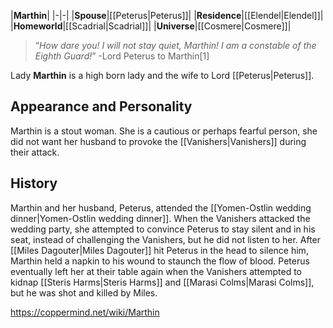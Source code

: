 |**Marthin**|
|-|-|
|**Spouse**|[[Peterus\|Peterus]]|
|**Residence**|[[Elendel\|Elendel]]|
|**Homeworld**|[[Scadrial\|Scadrial]]|
|**Universe**|[[Cosmere\|Cosmere]]|

>“*How dare you! I will not stay quiet, Marthin! I am a constable of the Eighth Guard!*”
\-Lord Peterus to Marthin[1]

Lady **Marthin** is a high born lady and the wife to Lord [[Peterus\|Peterus]].

## Appearance and Personality
Marthin is a stout woman. She is a cautious or perhaps fearful person, she did not want her husband to provoke the [[Vanishers\|Vanishers]] during their attack.

## History
Marthin and her husband, Peterus, attended the [[Yomen-Ostlin wedding dinner\|Yomen-Ostlin wedding dinner]]. When the Vanishers attacked the wedding party, she attempted to convince Peterus to stay silent and in his seat, instead of challenging the Vanishers, but he did not listen to her.
After [[Miles Dagouter\|Miles Dagouter]] hit Peterus in the head to silence him, Marthin held a napkin to his wound to staunch the flow of blood. Peterus eventually left her at their table again when the Vanishers attempted to kidnap [[Steris Harms\|Steris Harms]] and [[Marasi Colms\|Marasi Colms]], but he was shot and killed by Miles.



https://coppermind.net/wiki/Marthin